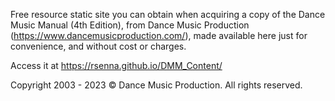 Free resource static site you can obtain when acquiring a copy of the Dance Music Manual (4th Edition), from Dance Music Production (https://www.dancemusicproduction.com/), made available here just for convenience, and without cost or charges.

Access it at https://rsenna.github.io/DMM_Content/

Copyright 2003 - 2023 © Dance Music Production. All rights reserved.
